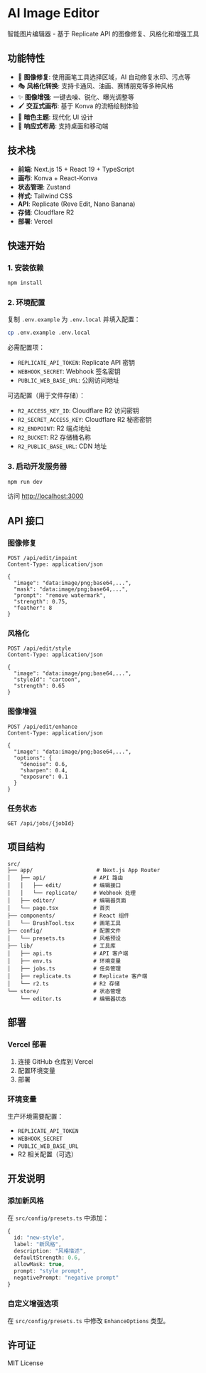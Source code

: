 # AI Image Editor

智能图片编辑器 - 基于 Replicate API 的图像修复、风格化和增强工具

## 功能特性

- 🎨 **图像修复**: 使用画笔工具选择区域，AI 自动修复水印、污点等
- 🎭 **风格化转换**: 支持卡通风、油画、赛博朋克等多种风格
- ✨ **图像增强**: 一键去噪、锐化、曝光调整等
- 🖌️ **交互式画布**: 基于 Konva 的流畅绘制体验
- 🌙 **暗色主题**: 现代化 UI 设计
- 📱 **响应式布局**: 支持桌面和移动端

## 技术栈

- **前端**: Next.js 15 + React 19 + TypeScript
- **画布**: Konva + React-Konva
- **状态管理**: Zustand
- **样式**: Tailwind CSS
- **API**: Replicate (Reve Edit, Nano Banana)
- **存储**: Cloudflare R2
- **部署**: Vercel

## 快速开始

### 1. 安装依赖

```bash
npm install
```

### 2. 环境配置

复制 `.env.example` 为 `.env.local` 并填入配置：

```bash
cp .env.example .env.local
```

必需配置项：

- `REPLICATE_API_TOKEN`: Replicate API 密钥
- `WEBHOOK_SECRET`: Webhook 签名密钥
- `PUBLIC_WEB_BASE_URL`: 公网访问地址

可选配置（用于文件存储）：

- `R2_ACCESS_KEY_ID`: Cloudflare R2 访问密钥
- `R2_SECRET_ACCESS_KEY`: Cloudflare R2 秘密密钥
- `R2_ENDPOINT`: R2 端点地址
- `R2_BUCKET`: R2 存储桶名称
- `R2_PUBLIC_BASE_URL`: CDN 地址

### 3. 启动开发服务器

```bash
npm run dev
```

访问 [http://localhost:3000](http://localhost:3000)

## API 接口

### 图像修复

```http
POST /api/edit/inpaint
Content-Type: application/json

{
  "image": "data:image/png;base64,...",
  "mask": "data:image/png;base64,...",
  "prompt": "remove watermark",
  "strength": 0.75,
  "feather": 8
}
```

### 风格化

```http
POST /api/edit/style
Content-Type: application/json

{
  "image": "data:image/png;base64,...",
  "styleId": "cartoon",
  "strength": 0.65
}
```

### 图像增强

```http
POST /api/edit/enhance
Content-Type: application/json

{
  "image": "data:image/png;base64,...",
  "options": {
    "denoise": 0.6,
    "sharpen": 0.4,
    "exposure": 0.1
  }
}
```

### 任务状态

```http
GET /api/jobs/{jobId}
```

## 项目结构

```
src/
├── app/                    # Next.js App Router
│   ├── api/               # API 路由
│   │   ├── edit/          # 编辑接口
│   │   └── replicate/     # Webhook 处理
│   ├── editor/            # 编辑器页面
│   └── page.tsx           # 首页
├── components/            # React 组件
│   └── BrushTool.tsx      # 画笔工具
├── config/                # 配置文件
│   └── presets.ts         # 风格预设
├── lib/                   # 工具库
│   ├── api.ts             # API 客户端
│   ├── env.ts             # 环境变量
│   ├── jobs.ts            # 任务管理
│   ├── replicate.ts       # Replicate 客户端
│   └── r2.ts              # R2 存储
└── store/                 # 状态管理
    └── editor.ts          # 编辑器状态
```

## 部署

### Vercel 部署

1. 连接 GitHub 仓库到 Vercel
2. 配置环境变量
3. 部署

### 环境变量

生产环境需要配置：

- `REPLICATE_API_TOKEN`
- `WEBHOOK_SECRET`
- `PUBLIC_WEB_BASE_URL`
- R2 相关配置（可选）

## 开发说明

### 添加新风格

在 `src/config/presets.ts` 中添加：

```typescript
{
  id: "new-style",
  label: "新风格",
  description: "风格描述",
  defaultStrength: 0.6,
  allowMask: true,
  prompt: "style prompt",
  negativePrompt: "negative prompt"
}
```

### 自定义增强选项

在 `src/config/presets.ts` 中修改 `EnhanceOptions` 类型。

## 许可证

MIT License
